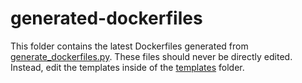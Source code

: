 # generated-dockerfiles

This folder contains the latest Dockerfiles generated from [generate_dockerfiles.py](/generate_dockerfiles.py). These files should never be directly edited. Instead, edit the templates inside of the [templates](/templates/) folder.